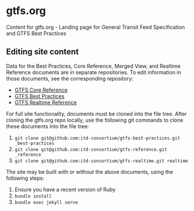 # gtfs.org
Content for gtfs.org - Landing page for General Transit Feed Specification and GTFS Best Practices

## Editing site content
Data for the Best Practices, Core Reference, Merged View, and Realtime Reference documents are in separate repositories. To edit information in those documents, see the corresponding repository:

* [GTFS Core Reference](https://github.com/itd-consortium/gtfs-reference)
* [GTFS Best Practices](https://github.com/itd-consortium/gtfs-best-practices)
* [GTFS Realtime Reference](https://github.com/itd-consortium/gtfs-realtime)

For full site functionality, documents must be cloned into the file tree. After cloning the gtfs.org repo locally, use the following git commands to clone these documents into the file tree:

1. `git clone git@github.com:itd-consortium/gtfs-best-practices.git _best-practices`
2. `git clone git@github.com:itd-consortium/gtfs-reference.git _reference`
3. `git clone git@github.com:itd-consortium/gtfs-realtime.git realtime`

The site may be built with or without the above documents, using the following steps:

1. Ensure you have a recent version of Ruby
2. `bundle install`
3. `bundle exec jekyll serve`